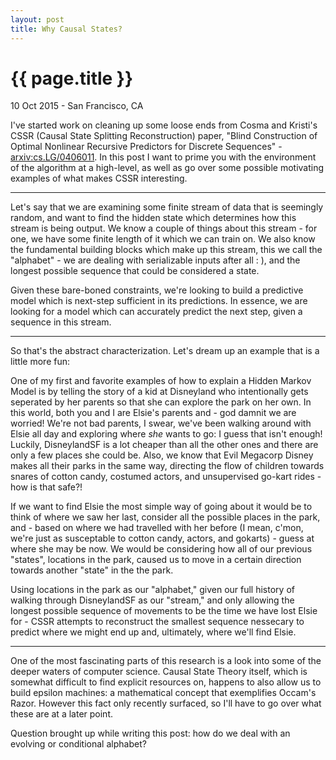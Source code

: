 ```yaml
---
layout: post
title: Why Causal States?
---
```


{{ page.title }}
================

<p class="meta">10 Oct 2015 - San Francisco, CA</p>

I've started work on cleaning up some loose ends from Cosma and Kristi's CSSR (Causal
State Splitting Reconstruction) paper, "Blind Construction of Optimal Nonlinear
Recursive Predictors for Discrete Sequences" - [arxiv:cs.LG/0406011][cssr]. In this
post I want to prime you with the environment of the algorithm at a high-level, as
well as go over some possible motivating examples of what makes CSSR interesting.

----

Let's say that we are examining some finite stream of data that is seemingly random,
and want to find the hidden state which determines how this stream is being output.
We know a couple of things about this stream - for one, we have some finite length of
it which we can train on. We also know the fundamental building blocks which make up
this stream, this we call the "alphabet" - we are dealing with serializable inputs
after all : ), and the longest possible sequence that could be considered a state.

Given these bare-boned constraints, we're looking to build a predictive model which
is next-step sufficient in its predictions. In essence, we are looking for a model
which can accurately predict the next step, given a sequence in this stream.

----

So that's the abstract characterization. Let's dream up an example that is a little
more fun:

One of my first and favorite examples of how to explain a Hidden Markov Model is by
telling the story of a kid at Disneyland who intentionally gets seperated by her
parents so that she can explore the park on her own. In this world, both you and I
are Elsie's parents and - god damnit we are worried! We're not bad parents, I swear,
we've been walking around with Elsie all day and exploring where _she_ wants to go:
I guess that isn't enough! Luckily, DisneylandSF is a lot cheaper than all the other
ones and there are only a few places she could be. Also, we know that Evil Megacorp
Disney makes all their parks in the same way, directing the flow of children towards
snares of cotton candy, costumed actors, and unsupervised go-kart rides - how is that
safe?!

If we want to find Elsie the most simple way of going about it would be to think
of where we saw her last, consider all the possible places in the park, and - based
on where we had travelled with her before (I mean, c'mon, we're just as susceptable
to cotton candy, actors, and gokarts) - guess at where she may be now. We would be
considering how all of our previous "states", locations in the park, caused us to
move in a certain direction towards another "state" in the the park.

Using locations in the park as our "alphabet," given our full history of walking
through DisneylandSF as our "stream," and only allowing the longest possible sequence
of movements to be the time we have lost Elsie for - CSSR attempts to reconstruct the
smallest sequence nessecary to predict where we might end up and, ultimately, where
we'll find Elsie.

----

One of the most fascinating parts of this research is a look into some of the deeper
waters of computer science. Causal State Theory itself, which is somewhat difficult
to find explicit resources on, happens to also allow us to build epsilon machines: a
mathematical concept that exemplifies Occam's Razor. However this fact only recently
surfaced, so I'll have to go over what these are at a later point.

Question brought up while writing this post: how do we deal with an evolving or
conditional alphabet?

[em]:http://csc.ucdavis.edu/~chaos/courses/ncaso/Projects2012/Sanderson/KillingAndCollapsing.pdf
[cst]:http://csc.ucdavis.edu/~cmg/compmech/tutorials/cstgcm.pdf
[cssr]:http://arxiv.org/abs/cs.LG/0406011
[desc]:http://nicolas.brodu.net/en/recherche/decisional_states/index.html
[desc-em]:http://arxiv.org/abs/0902.0600
[em-2]:http://www.milegu.org/research-notes/epsilon-machines-a-occams-mathematical-razor/

